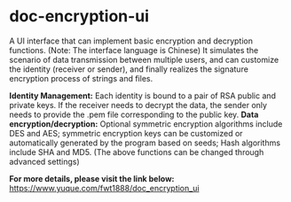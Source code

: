 # doc-encryption-ui
A UI interface that can implement basic encryption and decryption functions. (Note: The interface language is Chinese)
It simulates the scenario of data transmission between multiple users, and can customize the identity (receiver or sender), and finally realizes the signature encryption process of strings and files.

**Identity Management:** Each identity is bound to a pair of RSA public and private keys. If the receiver needs to decrypt the data, the sender only needs to provide the .pem file corresponding to the public key.
**Data encryption/decryption:** Optional symmetric encryption algorithms include DES and AES; symmetric encryption keys can be customized or automatically generated by the program based on seeds; Hash algorithms include SHA and MD5. (The above functions can be changed through advanced settings)

**For more details, please visit the link below:**
https://www.yuque.com/fwt1888/doc_encryption_ui
